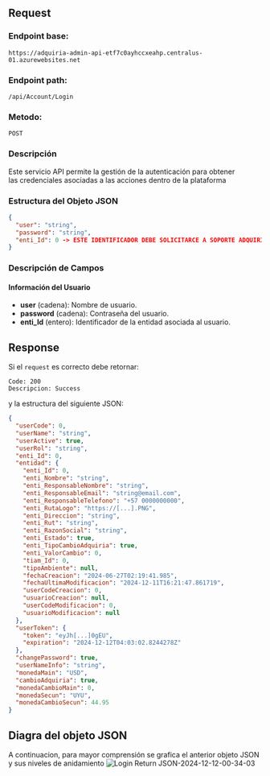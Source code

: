 

## Request

### Endpoint base:

```HTTP
https://adquiria-admin-api-etf7c0ayhccxeahp.centralus-01.azurewebsites.net
```

### Endpoint path:

```http
/api/Account/Login
```

### Metodo:

```HTTP
POST
```


### Descripción

Este servicio API permite la gestión de la autenticación para obtener las credenciales asociadas a las acciones dentro de la plataforma

### Estructura del Objeto JSON

```json
{
  "user": "string",
  "password": "string",
  "enti_Id": 0 -> ESTE IDENTIFICADOR DEBE SOLICITARCE A SOPORTE ADQUIRIA
}
```

### Descripción de Campos

#### Información del Usuario

- **user** (cadena): Nombre de usuario.
- **password** (cadena): Contraseña del usuario.
- **enti_Id** (entero): Identificador de la entidad asociada al usuario.

## Response
Si el `request` es correcto debe retornar:

```
Code: 200
Descripcion: Success
```

y la estructura del siguiente JSON:
```json
{
  "userCode": 0,
  "userName": "string",
  "userActive": true,
  "userRol": "string",
  "enti_Id": 0,
  "entidad": {
    "enti_Id": 0,
    "enti_Nombre": "string",
    "enti_ResponsableNombre": "string",
    "enti_ResponsableEmail": "string@email.com",
    "enti_ResponsableTelefono": "+57 0000000000",
    "enti_RutaLogo": "https://[...].PNG",
    "enti_Direccion": "string",
    "enti_Rut": "string",
    "enti_RazonSocial": "string",
    "enti_Estado": true,
    "enti_TipoCambioAdquiria": true,
    "enti_ValorCambio": 0,
    "tiam_Id": 0,
    "tipoAmbiente": null,
    "fechaCreacion": "2024-06-27T02:19:41.985",
    "fechaUltimaModificacion": "2024-12-11T16:21:47.861719",
    "userCodeCreacion": 0,
    "usuarioCreacion": null,
    "userCodeModificacion": 0,
    "usuarioModificacion": null
  },
  "userToken": {
    "token": "eyJh[...]0gEU",
    "expiration": "2024-12-12T04:03:02.8244278Z"
  },
  "changePassword": true,
  "userNameInfo": "string",
  "monedaMain": "USD",
  "cambioAdquiria": true,
  "monedaCambioMain": 0,
  "monedaSecun": "UYU",
  "monedaCambioSecun": 44.95
}
```
## Diagra del objeto JSON
A continuacion, para mayor comprensión se grafica el anterior objeto JSON y sus niveles de anidamiento
![Login Return JSON-2024-12-12-00-34-03](https://github.com/user-attachments/assets/c1a8a3b3-1051-4c18-9afc-a4f51bb97115)

